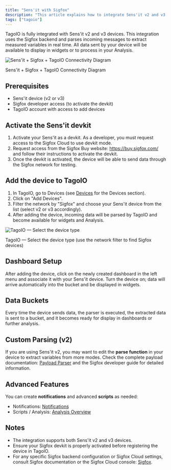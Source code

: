 ```yaml
---
title: "Sens'it with Sigfox"
description: "This article explains how to integrate Sens'it v2 and v3 devices with TagoIO using the Sigfox backend, how to activate a Sens'it devkit, and how to add the device to TagoIO so its data can be displayed or processed."
tags: ["tagoio"]
---
```

TagoIO is fully integrated with Sens'it v2 and v3 devices. This integration uses the Sigfox backend and parses incoming messages to extract measured variables in real time. All data sent by your device will be available to display in widgets or to process in your Analysis.

![Sens'it + Sigfox + TagoIO Connectivity Diagram](/docs_imagem/tagoio/sensit-with-sigfox-2.png)

Sens'it + Sigfox + TagoIO Connectivity Diagram

## Prerequisites

- Sens'it device (v2 or v3)
- Sigfox developer access (to activate the devkit)
- TagoIO account with access to add devices

## Activate the Sens'it devkit

1. Activate your Sens'it as a devkit. As a developer, you must request access to the Sigfox Cloud to use devkit mode.
2. Request access from the Sigfox Buy website: https://buy.sigfox.com/ and follow their instructions to activate the devkit.
3. Once the devkit is activated, the device will be able to send data through the Sigfox network for testing.

## Add the device to TagoIO

1. In TagoIO, go to Devices (see [Devices](/docs/tagoio/devices/) for the Devices section).
2. Click on "Add Devices".
3. Filter the network by "Sigfox" and choose your Sens'it device from the list (select v2 or v3 accordingly).
4. After adding the device, incoming data will be parsed by TagoIO and become available for widgets and Analysis.

![TagoIO — Select the device type](/docs_imagem/tagoio/sensit-with-sigfox-2.png)

TagoIO — Select the device type (use the network filter to find Sigfox devices)

## Dashboard Setup

After adding the device, click on the newly created dashboard in the left menu and associate it with your Sens'it device. Turn the device on; data will arrive automatically into the bucket and be displayed in widgets.

## Data Buckets

Every time the device sends data, the parser is executed, the extracted data is sent to a bucket, and it becomes ready for display in dashboards or further analysis.

## Custom Parsing (v2)

If you are using Sens'it v2, you may want to edit the **parse function** in your device to extract variables from more modes. Check the complete payload documentation: [Payload Parser](/docs/tagoio/devices/payload-parser/.md) and the Sigfox developer guide for detailed information.

## Advanced Features

You can create **notifications** and advanced **scripts** as needed:
- Notifications: [Notifications](/docs/tagoio/getting-started/notification.md)
- Scripts / Analysis: [Analysis Overview](/docs/tagoio/analysis/)

## Notes

- The integration supports both Sens'it v2 and v3 devices.
- Ensure your Sigfox devkit is properly activated before registering the device in TagoIO.
- For any specific Sigfox backend configuration or Sigfox Cloud settings, consult Sigfox documentation or the Sigfox Cloud console: [Sigfox](/docs/tagoio/integrations/networks/sigfox.md).
